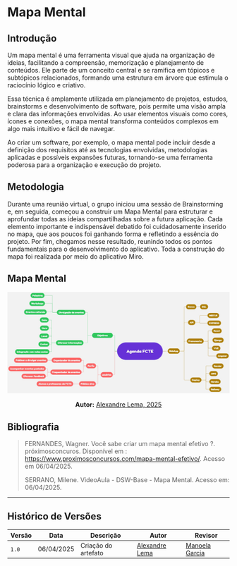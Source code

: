 # Mapa Mental 

## Introdução 
Um mapa mental é uma ferramenta visual que ajuda na organização de ideias, facilitando a compreensão, memorização e planejamento de conteúdos. Ele parte de um conceito central e se ramifica em tópicos e subtópicos relacionados, formando uma estrutura em árvore que estimula o raciocínio lógico e criativo.

Essa técnica é amplamente utilizada em planejamento de projetos, estudos, brainstorms e desenvolvimento de software, pois permite uma visão ampla e clara das informações envolvidas. Ao usar elementos visuais como cores, ícones e conexões, o mapa mental transforma conteúdos complexos em algo mais intuitivo e fácil de navegar.

Ao criar um software, por exemplo, o mapa mental pode incluir desde a definição dos requisitos até as tecnologias envolvidas, metodologias aplicadas e possíveis expansões futuras, tornando-se uma ferramenta poderosa para a organização e execução do projeto.

## Metodologia 

Durante uma reunião virtual, o grupo iniciou uma sessão de Brainstorming e, em seguida, começou a construir um Mapa Mental para estruturar e aprofundar todas as ideias compartilhadas sobre a futura aplicação. Cada elemento importante e indispensável debatido foi cuidadosamente inserido no mapa, que aos poucos foi ganhando forma e refletindo a essência do projeto. Por fim, chegamos nesse resultado, reunindo todos os pontos fundamentais para o desenvolvimento do aplicativo. Toda a construção do mapa foi realizada por meio do aplicativo Miro.


## Mapa Mental 

![Figura 6: Rich Picture](./assets/MapaMental.jpg)

<div>
  <p align="center"><b>Autor:</b> <a href="https://www.github.com/AlexandreLJr">Alexandre Lema, 2025</a></p>
</div>

## Bibliografia

> FERNANDES, Wagner. Você sabe criar um mapa mental efetivo ?. próximosconcuros. Disponível em : https://www.proximosconcursos.com/mapa-mental-efetivo/. Acesso em 06/04/2025.
>
>SERRANO, Milene. VideoAula - DSW-Base - Mapa Mental. Acesso em: 06/04/2025.
---

## Histórico de Versões

| Versão | Data       | Descrição             | Autor                                         | Revisor                                     |
|--------|------------|-----------------------|-----------------------------------------------|---------------------------------------------|
| `1.0`    | 06/04/2025 | Criação do artefato  | [Alexandre Lema](https://github.com/AlexandreLJr) | [Manoela Garcia](https://github.com/manu-sgc) |